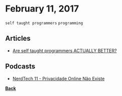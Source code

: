# February 11, 2017

`self taught programmers` `programming`

## Articles

- [Are self taught programmers ACTUALLY BETTER?](https://hackernoon.com/are-self-taught-programmers-actually-better-e4bac1d5c124)


## Podcasts

- [NerdTech 11 - Privacidade Online Não Existe](https://jovemnerd.com.br/nerdcast/nerdtech/privacidade-online-nao-existe/)

[__Back__](../README.md)
